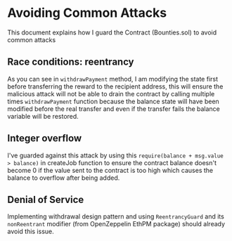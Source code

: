 # Avoiding Common Attacks
This document explains how I guard the Contract (Bounties.sol) to avoid common attacks 

## Race conditions: reentrancy

As you can see in `withdrawPayment` method, I am modifying the state first before transferring the reward to the recipient address, this will ensure the malicious attack will not be able to drain the contract by calling multiple times `withdrawPayment` function because the balance state will have been modified before the real transfer and even if the transfer fails the balance variable will be restored.

## Integer overflow

I've guarded against this attack by using this `require(balance + msg.value > balance)` in createJob function to ensure the contract balance doesn't become 0 if the value sent to the contract is too high which causes the balance to overflow after being added.

## Denial of Service

Implementing withdrawal design pattern and using `ReentrancyGuard` and its `nonReentrant` modifier (from OpenZeppelin EthPM package) should already avoid this issue.